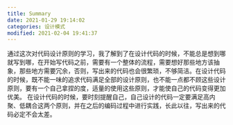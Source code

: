 ```yaml
---
title: Summary
date: 2021-01-29 19:14:02
categories: 设计模式
modified: 2021-02-04 19:41:37
---
```


通过这次对代码设计原则的学习，我了解到了在设计代码的时候，不能总是想到哪就写到哪，在开始写代码之前，需要有一个整体的流程，需要想好那些地方该抽象，那些地方需要冗余，否则，写出来的代码也会很繁琐，不够简洁。在设计代码的时候，既不能一味的追求代码满足全部的设计原则，也不能一点都不顾这些设计原则，要有一个自己拿捏的度，适量的使用这些原则，才能使自己的代码变得更加优美。
在设计代码的时候，要时刻提醒自己，自己设计的代码一定要满足高内聚、低耦合这两个原则，并在之后的编码过程中进行实践，长此以往，写出来的代码必定不会太差。
